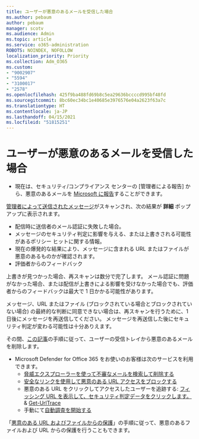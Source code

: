 ```yaml
---
title: ユーザーが悪意のあるメールを受信した場合
ms.author: pebaum
author: pebaum
manager: scotv
ms.audience: Admin
ms.topic: article
ms.service: o365-administration
ROBOTS: NOINDEX, NOFOLLOW
localization_priority: Priority
ms.collection: Adm_O365
ms.custom:
- "9002907"
- "5594"
- "3100017"
- "2578"
ms.openlocfilehash: 425f9ba488fd69b8c5ea29636bccccd995bf48fd
ms.sourcegitcommit: 8bc60ec34bc1e40685e3976576e04a2623f63a7c
ms.translationtype: HT
ms.contentlocale: ja-JP
ms.lasthandoff: 04/15/2021
ms.locfileid: "51815251"
---
```

# <a name="did-your-users-receive-malicious-email"></a>ユーザーが悪意のあるメールを受信した場合

- 現在は、セキュリティ/コンプライアンス センターの [管理者による報告] から、悪意のあるメールを [Microsoft に報告](https://sip.protection.office.com/reportsubmission)することができます。

[管理者によって送信されたメッセージ](https://sip.protection.office.com/reportsubmission)がスキャンされ、次の結果が **詳細** ポップアップに表示されます。

- 配信時に送信者のメール認証に失敗した場合。
- メッセージのセキュリティ判定に影響を与える、または上書きされる可能性があるポリシー ヒットに関する情報。
- 現在の爆発的な結果により、メッセージに含まれる URL またはファイルが悪意のあるものかが確認されます。
- 評価者からのフィードバック

上書きが見つかった場合、再スキャンは数分で完了します。 メール認証に問題がなかった場合、または配信が上書きによる影響を受けなかった場合でも、評価者からのフィードバックは最大で 1 日かかる可能性があります。

メッセージ、URL またはファイル (ブロックされている場合とブロックされていない場合) の最終的な判断に同意できない場合は、再スキャンを行うために、1 日後にメッセージを再送信してください。 メッセージを再送信した後にセキュリティ判定が変わる可能性は十分ありえます。

その間、[この記事](https://docs.microsoft.com/microsoft-365/compliance/search-for-and-delete-messages-in-your-organization)の手順に従って、ユーザーの受信トレイから悪意のあるメールを削除します。

- Microsoft Defender for Office 365 をお使いのお客様は次のサービスを利用できます。
    - [脅威エクスプローラーを使って不審なメールを検索して削除する](https://docs.microsoft.com/microsoft-365/security/office-365-security/investigate-malicious-email-that-was-delivered)
    - [安全なリンクを使用して悪意のある URL アクセスをブロックする](https://docs.microsoft.com/microsoft-365/security/office-365-security/atp-safe-links)
    - 悪意のある URL をクリックしてアクセスしたユーザーを追跡する: [フィッシング URL を表示して、セキュリティ判定データをクリックします。](https://docs.microsoft.com/microsoft-365/security/office-365-security/threat-explorer) & [Get-UrlTrace](https://docs.microsoft.com/powershell/module/exchange/get-urltrace)
    - 手動にて[自動調査を開始する](https://docs.microsoft.com/microsoft-365/security/office-365-security/automated-investigation-response-office)

「[悪意のある URL およびファイルからの保護](https://docs.microsoft.com/microsoft-365/security/office-365-security/protect-against-threats)」の手順に従って、悪意のあるファイルおよび URL からの保護を行うこともできます。